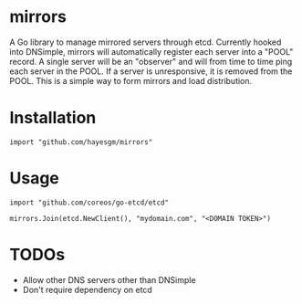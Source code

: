 mirrors
=======

A Go library to manage mirrored servers through etcd.  Currently hooked into DNSimple, mirrors will automatically register each server into a "POOL" record.  A single server will be an "observer" and will from time to time ping each server in the POOL.  If a server is unresponsive, it is removed from the POOL.  This is a simple way to form mirrors and load distribution.

# Installation

    import "github.com/hayesgm/mirrors"

# Usage
  
    import "github.com/coreos/go-etcd/etcd"

    mirrors.Join(etcd.NewClient(), "mydomain.com", "<DOMAIN TOKEN>")

# TODOs

* Allow other DNS servers other than DNSimple
* Don't require dependency on etcd